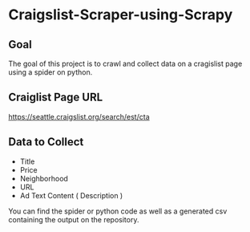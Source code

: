 # Craigslist-Scraper-using-Scrapy

## Goal

The goal of this project is to crawl and collect data on a cragislist page using a spider on python.

## Craiglist Page URL
https://seattle.craigslist.org/search/est/cta

## Data to Collect
- Title
- Price
- Neighborhood
- URL
- Ad Text Content ( Description )

You can find the spider or python code as well as a generated csv containing the output on the repository.
